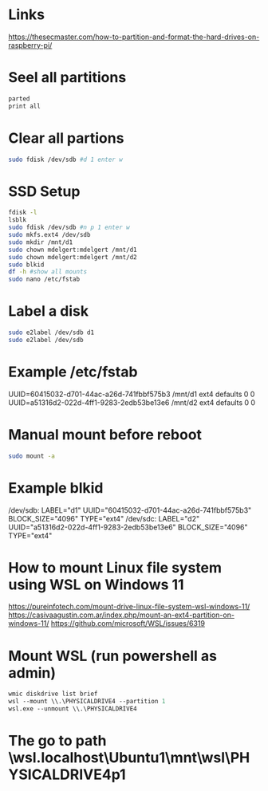 # Links
https://thesecmaster.com/how-to-partition-and-format-the-hard-drives-on-raspberry-pi/

# Seel all partitions
```bash
parted
print all
```

# Clear all partions
```bash
sudo fdisk /dev/sdb #d 1 enter w
```

# SSD Setup
```bash
fdisk -l
lsblk
sudo fdisk /dev/sdb #n p 1 enter w
sudo mkfs.ext4 /dev/sdb
sudo mkdir /mnt/d1
sudo chown mdelgert:mdelgert /mnt/d1
sudo chown mdelgert:mdelgert /mnt/d2
sudo blkid
df -h #show all mounts
sudo nano /etc/fstab
```

# Label a disk
```bash
sudo e2label /dev/sdb d1
sudo e2label /dev/sdb
```

# Example /etc/fstab
UUID=60415032-d701-44ac-a26d-741fbbf575b3 /mnt/d1 ext4 defaults 0 0
UUID=a51316d2-022d-4ff1-9283-2edb53be13e6 /mnt/d2 ext4 defaults 0 0

# Manual mount before reboot
```bash
sudo mount -a
```

# Example blkid
/dev/sdb: LABEL="d1" UUID="60415032-d701-44ac-a26d-741fbbf575b3" BLOCK_SIZE="4096" TYPE="ext4"
/dev/sdc: LABEL="d2" UUID="a51316d2-022d-4ff1-9283-2edb53be13e6" BLOCK_SIZE="4096" TYPE="ext4"

# How to mount Linux file system using WSL on Windows 11
https://pureinfotech.com/mount-drive-linux-file-system-wsl-windows-11/
https://casivaagustin.com.ar/index.php/mount-an-ext4-partition-on-windows-11/
https://github.com/microsoft/WSL/issues/6319

# Mount WSL (run powershell as admin)
```ps
wmic diskdrive list brief
wsl --mount \\.\PHYSICALDRIVE4 --partition 1
wsl.exe --unmount \\.\PHYSICALDRIVE4
```

# The go to path \\wsl.localhost\Ubuntu1\mnt\wsl\PHYSICALDRIVE4p1
